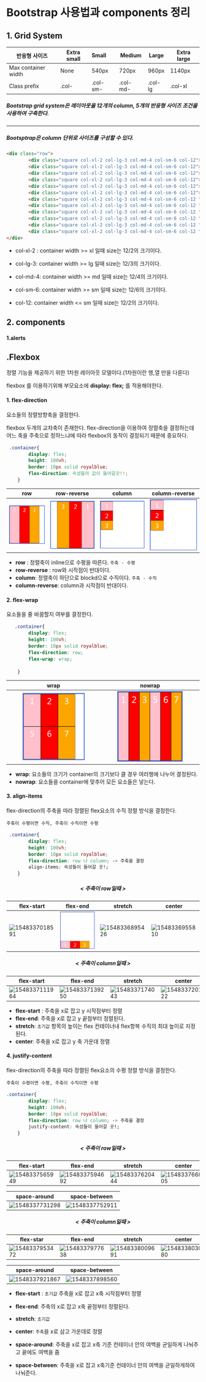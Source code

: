 # Bootstrap 사용법과  components 정리



## 1. Grid System

| 반응형 사이즈       | Extra small | Small    | Medium   | Large   | Extra large |
| ------------------- | ----------- | :------- | -------- | ------- | ----------- |
| Max container width | None        | 540px    | 720px    | 960px   | 1140px      |
| Class prefix        | .col-       | .col-sm- | .col-md- | .col-lg | .col-xl     |

##### Bootstrap grid system은 레이아웃을 12개의 column, 5개의 반응형 사이즈 조건을 사용하여 구축한다.

---

##### Bootsptrap은 column 단위로 사이즈를 구성할 수 있다. 

```html
<div class="row">
        <div class="square col-xl-2 col-lg-3 col-md-4 col-sm-6 col-12"></div>
        <div class="square col-xl-2 col-lg-3 col-md-4 col-sm-6 col-12"></div>
        <div class="square col-xl-2 col-lg-3 col-md-4 col-sm-6 col-12"></div>
        <div class="square col-xl-2 col-lg-3 col-md-4 col-sm-6 col-12"></div>
        <div class="square col-xl-2 col-lg-3 col-md-4 col-sm-6 col-12"></div>
        <div class="square col-xl-2 col-lg-3 col-md-4 col-sm-6 col-12"></div>
        <div class="square col-xl-2 col-lg-3 col-md-4 col-sm-6 col-12 "></div>
        <div class="square col-xl-2 col-lg-3 col-md-4 col-sm-6 col-12 "></div>
        <div class="square col-xl-2 col-lg-3 col-md-4 col-sm-6 col-12 "></div>
        <div class="square col-xl-2 col-lg-3 col-md-4 col-sm-6 col-12 "></div>
        <div class="square col-xl-2 col-lg-3 col-md-4 col-sm-6 col-12 "></div>
        <div class="square col-xl-2 col-lg-3 col-md-4 col-sm-6 col-12 "></div>
</div>
```
- col-xl-2 : container width >= xl 일때 size는 12/2의 크기이다.

- col-lg-3: container width >= lg 일때 size는 12/3의 크기이다.
- col-md-4: container width >= md 일때 size는 12/4의 크기이다.

- col-sm-6: container width >= sm 일때 size는 12/6의 크기이다.

- col-12: container width <= sm 일때 size는 12/2의 크기이다.

## 2. components
#### 1.alerts



## .Flexbox

정렬 기능을 제공하기 위한 1차원 레이아웃 모델이다.(1차원이란 행,열 만을 다룬다) 

flexbox 를 이용하기위해 부모요소에  **display: flex;** 를 적용해야한다.

#### 1. flex-direction

요소들의 정렬방향축을 결정한다.

flexbox 두개의 교차축이 존재한다.  flex-direction을 이용하여 정렬축을 결정하는데 어느 축을 주축으로 정하느냐에 따라 flexbox의 동작이 결정되기 때문에 중요하다.

```css
 .container{
        display: flex;
        height: 100vh;
        border: 10px solid royalblue;
        flex-direction: 속성들의 값이 들어갈곳!!;
    }
```

|                            row                            |                         row-reverse                          |                            column                            |                        column-reverse                        |
| :-------------------------------------------------------: | :----------------------------------------------------------: | :----------------------------------------------------------: | :----------------------------------------------------------: |
| <img src=.\flex_images\flex_direction_row.PNG width=100%> | <img src=.\flex_images\flex_direction_row_reverse.PNG width=100%> | <img src=.\flex_images\flex_direction_column.PNG width=100%> | <img src=.\flex_images\flex_direction_column.PNG width=100%> |

- **row** : 정렬축이 inline으로 수평을 따른다.       `주축 - 수평`
- **row-reverse** : row와 시작점이 반대이다. 
- **column**: 정렬축이 하단으로 blockd으로  수직이다.   `주축 - 수직`
- **column-reverse**: column과 시작점이 반대이다. 



#### 2. flex-wrap

요소들을 줄 바꿈할지 여부를 결정한다. 

```css
   .container{
        display: flex;
        height: 100vh;
        border: 10px solid royalblue;
        flex-direction: row;
        flex-wrap: wrap;

    }
```

|                    wrap                    |                    nowrap                    |
| :----------------------------------------: | :------------------------------------------: |
| <img src=.\flex_images\wrap.PNG width=70%> | <img src=.\flex_images\nowrap.PNG width=70%> |

- **wrap**:  요소들의 크기가 container의 크기보다 클 경우 여러행에 나누어 결정된다.
- **nowrap**: 요소들을 container에 맞추어 모든 요소들은 넣는다.



#### 3. align-items

flex-direction의 주축을 따라 정렬된 flex요소의 수직 정렬 방식을 결정한다.

`주축이 수평이면 수직, 주축이 수직이면 수평`

```css
 .container{
        display: flex;
        height: 100vh;
        border: 10px solid royalblue;
        flex-direction: row 나 column; -> 주축을 결정
        align-items: 속성들이 들어갈 곳!;
    }
```



<center>
    <h5>
        < 주축이 row일때 >
    </h5>
</center>

| flex-start                                                   | flex-end                                                     | stretch                                                      | center                                                       |
| ------------------------------------------------------------ | ------------------------------------------------------------ | ------------------------------------------------------------ | ------------------------------------------------------------ |
| ![1548337018591](C:\Users\YSJ\AppData\Roaming\Typora\typora-user-images\1548337018591.png) | <img src=.\flex_images\align_items_flex_end_row.PNG width=100%> | ![1548336895426](C:\Users\YSJ\AppData\Roaming\Typora\typora-user-images\1548336895426.png) | ![1548336955810](C:\Users\YSJ\AppData\Roaming\Typora\typora-user-images\1548336955810.png) |

<center>
    <h5>
        < 주축이 column일때 >
    </h5>
</center>

| flex-start                                                   | flex-end                                                     | stretch                                                      | center                                                       |
| ------------------------------------------------------------ | ------------------------------------------------------------ | ------------------------------------------------------------ | ------------------------------------------------------------ |
| ![1548337111964](C:\Users\YSJ\AppData\Roaming\Typora\typora-user-images\1548337111964.png) | ![1548337139250](C:\Users\YSJ\AppData\Roaming\Typora\typora-user-images\1548337139250.png) | ![1548337174043](C:\Users\YSJ\AppData\Roaming\Typora\typora-user-images\1548337174043.png) | ![1548337201222](C:\Users\YSJ\AppData\Roaming\Typora\typora-user-images\1548337201222.png) |

- **flex-start** : 주축을 x로 잡고 y 시작점부터 정렬
- **flex-end**:  주축을 x로 잡고 y 끝점부터 정렬된다.
- **stretch**: `초기값`  항목의 높이는 flex 컨테이너내 flex항복 수직의 최대 높이로 지정 된다.
- **center**: 주축을 x로 잡고 y 축 가운데  정렬



#### 4. justify-content

flex-direction의 주축을 따라 정렬된 flex요소의 수평 정렬 방식을 결정한다.

`주축이 수평이면 수평, 주축이 수직이면 수평`

```css
.container{
        display: flex;
        height: 100vh;
        border: 10px solid royalblue;
        flex-direction: row 나 column; -> 주축을 결정
        justify-content: 속성들이 들어갈 곳!;
    }
```

<center>
    <h5>
        < 주축이 row일때 >
    </h5>
</center>

| flex-start                                                   | flex-end                                                     | stretch                                                      | center                                                       |
| ------------------------------------------------------------ | ------------------------------------------------------------ | ------------------------------------------------------------ | ------------------------------------------------------------ |
| ![1548337565949](C:\Users\YSJ\AppData\Roaming\Typora\typora-user-images\1548337565949.png) | ![1548337594692](C:\Users\YSJ\AppData\Roaming\Typora\typora-user-images\1548337594692.png) | ![1548337620444](C:\Users\YSJ\AppData\Roaming\Typora\typora-user-images\1548337620444.png) | ![1548337668905](C:\Users\YSJ\AppData\Roaming\Typora\typora-user-images\1548337668905.png) |

|                         space-around                         |                        space-between                         |
| :----------------------------------------------------------: | :----------------------------------------------------------: |
| ![1548337731298](C:\Users\YSJ\AppData\Roaming\Typora\typora-user-images\1548337731298.png) | ![1548337752911](C:\Users\YSJ\AppData\Roaming\Typora\typora-user-images\1548337752911.png) |



<center>
    <h5>
        < 주축이 column일때 >
    </h5>
</center>

| flex-star                                                    | flex-end                                                     | stretch                                                      | center                                                       |
| ------------------------------------------------------------ | ------------------------------------------------------------ | ------------------------------------------------------------ | ------------------------------------------------------------ |
| ![1548337953472](C:\Users\YSJ\AppData\Roaming\Typora\typora-user-images\1548337953472.png) | ![1548337977638](C:\Users\YSJ\AppData\Roaming\Typora\typora-user-images\1548337977638.png) | ![1548338009691](C:\Users\YSJ\AppData\Roaming\Typora\typora-user-images\1548338009691.png) | ![1548338030180](C:\Users\YSJ\AppData\Roaming\Typora\typora-user-images\1548338030180.png) |

| space-around                                                 | space-between                                                |
| ------------------------------------------------------------ | ------------------------------------------------------------ |
| ![1548337921867](C:\Users\YSJ\AppData\Roaming\Typora\typora-user-images\1548337921867.png) | ![1548337898560](C:\Users\YSJ\AppData\Roaming\Typora\typora-user-images\1548337898560.png) |



- **flex-start** :  `초기값` 주축을 x로 잡고 x축 시작점부터 정렬

- **flex-end**: 주축의  x로 잡고 x축 끝점부터 정렬된다.

- **stretch**: `초기값`

- **center**: `주축`을 x로 삼고 가운데로 정렬

- **space-around**: 주축을 x로 잡고 x축 기준 컨테이너 안의 여백을 균일하게 나눠주고 끝에도 여백을 줌

- **space-between**: 주축을 x로 잡고 x축기준 컨테이너 안의 여백을 균일하게하여 나눠준다.

  






